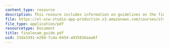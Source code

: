 ```yaml
---
content_type: resource
description: This resoure includes information on guidelines on the final exam.
file: https://ol-ocw-studio-app-production.s3.amazonaws.com/courses/sts-001-technology-in-american-history-spring-2006/33da3391e29d7cda0454a935016aaa6f_finalexam_guide.pdf
file_type: application/pdf
resourcetype: Document
title: finalexam_guide.pdf
uid: 33da3391-e29d-7cda-0454-a935016aaa6f
---
```

